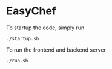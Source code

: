 # EasyChef

To startup the code, simply run 

```
./startup.sh
```
To run the frontend and backend server
```
./run.sh
```
